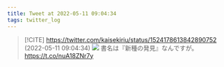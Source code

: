 ```yaml
---
title: Tweet at 2022-05-11 09:04:34
tags: twitter_log
---
```


> [!CITE] https://twitter.com/kaisekiriu/status/1524178613842890752 (2022-05-11 09:04:34)
> ![](https://twitter.com/kaisekiriu/status/1524178613842890752)
> 書名は『新種の発見』なんですが。
> https://t.co/nuA18ZNr7y
